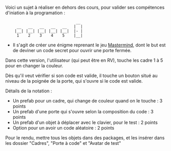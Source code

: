 Voici un sujet à réaliser en dehors des cours, pour valider ses compétences d'iniation à la programation :

                                   __
         __   __   __   __   __   |  |
        |__| |__| |__| |__| |__|  |- |
         1    2    3    4    5    |__|
 
 
 	
 - Il s'agit de créer une énigme reprenant le jeu [Mastermind](https://fr.wikipedia.org/wiki/Mastermind), dont le but est de deviner 
 un code secret pour ouvrir une porte fermée. 
 
 Dans cette version, l'utilisateur (qui peut être en RV), touche les cadre 1 à 5 pour en
 changer la couleur.
 
 Dès qu'il veut vérifier si son code est valide, il touche un bouton situé au niveau de la poignée de la porte, qui s'ouvre si le 
 code est valide.
 
 
 Détails de la notation :
 
  - Un prefab pour un cadre, qui change de couleur quand on le touche     : 3 points
  - Un prefab d'une porte qui s'ouvre selon la composition du code        : 3 points
  - Un prefab d'un objet à déplacer avec le clavier, pour le test         : 2 points
  - Option pour un avoir un code aléatoire                                : 2 points
  
  
 Pour le rendu, mettre tous les objets dans des packages, et les insérer dans les dossier "Cadres", "Porte à code" et 
 "Avatar de test"
